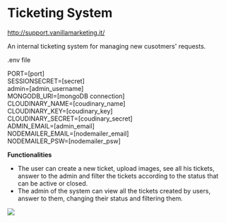 # Ticketing System
http://support.vanillamarketing.it/

An internal ticketing system for managing new cusotmers' requests.

.env file

PORT=[port]<br>
SESSIONSECRET=[secret]<br>
admin=[admin_username]<br>
MONGODB_URI=[mongoDB connection]<br>
CLOUDINARY_NAME=[coudinary_name]<br>
CLOUDINARY_KEY=[coudinary_key]<br>
CLOUDINARY_SECRET=[coudinary_secret]<br>
ADMIN_EMAIL=[admin_email]<br>
NODEMAILER_EMAIL=[nodemailer_email]<br>
NODEMAILER_PSW=[nodemailer_psw]

<strong>Functionalities</strong>

<ul>

<li>The user can create a new ticket, upload images, see all his tickets, answer to the admin and filter the tickets according to the status that can be active or closed.</li>

<li>The admin of the system can view all the tickets created by users, answer to them, changing their status and filtering them.</li>
</ul>

<img src="https://user-images.githubusercontent.com/30729360/65434688-851af680-de1f-11e9-8398-61bf5d415e7e.png">
